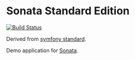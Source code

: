 # Sonata Standard Edition

[![Build Status](https://travis-ci.org/webplates/sonata-standard.svg?branch=master)](https://travis-ci.org/webplates/sonata-standard)

Derived from [symfony standard](https://github.com/webplates/symfony-standard).

Demo application for [Sonata](https://sonata-project.org/).
